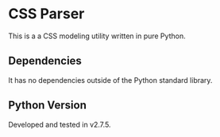 # CSS Parser

This is a a CSS modeling utility written in pure Python. 

## Dependencies

It has no dependencies outside of the Python standard library. 

## Python Version

Developed and tested in v2.7.5.
